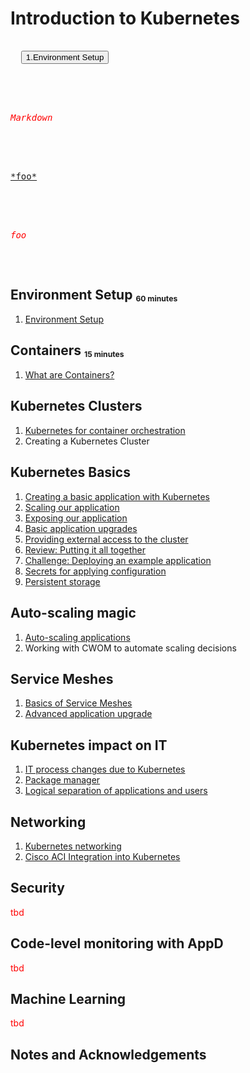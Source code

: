 # Introduction to Kubernetes

<pre>
<div>
  <button>1.Environment Setup</button>
  
  <DIV CLASS="foo">
    <p><em>Markdown</em></p>
  </DIV>

<div><a href="bar">*foo*</a></div>

<style>p{color:red;}</style>
<p><em>foo</em></p>
</div>
</pre>



## Environment Setup <sub><sup><sub>60 minutes</sub></sup></sub>
1. [Environment Setup](/A1_Environment_Setup)

## Containers <sub><sup><sub>15 minutes</sub></sup></sub>
1. [What are Containers?](/B1_Intro_to_Containers)

## Kubernetes Clusters
1. [Kubernetes for container orchestration](/C1_Kubernetes_for_Containers)
2. Creating a Kubernetes Cluster

## Kubernetes Basics
1. [Creating a basic application with Kubernetes](/C2_Basic_K8S_App)
2. [Scaling our application](/C3_Scaling_our_App)
3. [Exposing our application](/C4_Exposing_our_App)
4. [Basic application upgrades](/C6_Basic_App_Upgrades)
5. [Providing external access to the cluster](/C7_External_Access)
6. [Review: Putting it all together](C8_Review)
7. [Challenge: Deploying an example application](C9_Challenge)
8. [Secrets for applying configuration](C10_Secrets)
9. [Persistent storage](C11_Persistent_Storage)

## Auto-scaling magic
1. [Auto-scaling applications](/C5_Auto_Scaling)
2. Working with CWOM to automate scaling decisions

## Service Meshes
1. [Basics of Service Meshes](D1_Service_Meshes)
2. [Advanced application upgrade](D2_Advanced_App_Upgrade)

## Kubernetes impact on IT
1. [IT process changes due to Kubernetes](E1_IT_Process_Changes)
2. [Package manager](E2_Package_Manager)
3. [Logical separation of applications and users](E3_User_Management)

## Networking
1. [Kubernetes networking](F1_Networking)
2. [Cisco ACI Integration into Kubernetes](F2_ACI)

## Security
tbd

## Code-level monitoring with AppD
tbd

## Machine Learning
tbd

## Notes and Acknowledgements
